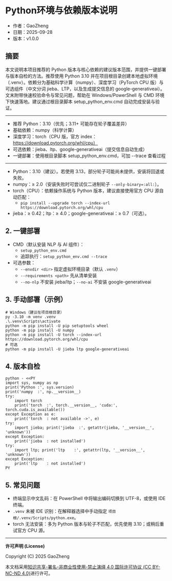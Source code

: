 ﻿# Python环境与依赖版本说明

- 作者：GaoZheng
- 日期：2025-09-28
- 版本：v1.0.0

## 摘要
本文说明本项目推荐的 Python 版本与核心依赖的建议版本范围，并提供一键部署与版本自检的方法。推荐使用 Python 3.10 并在项目根目录创建本地虚拟环境（.venv）。依赖分为基础科学计算（numpy）、深度学习（PyTorch CPU 版）与可选组件（中文分词 jieba、LTP，以及生成提交信息的 google-generativeai）。文末附带快速校验命令与常见问题，帮助在 Windows/PowerShell 与 CMD 环境下快速落地。建议通过根目录脚本 setup_python_env.cmd 自动完成安装与验证。

---

- 推荐 Python：3.10（优先；3.11+ 可能存在轮子覆盖差异）
- 基础依赖：numpy（科学计算）
- 深度学习：torch（CPU 版，官方 index：https://download.pytorch.org/whl/cpu）
- 可选依赖：jieba、ltp、google-generativeai（提交信息自动生成）
- 一键部署：使用根目录脚本 setup_python_env.cmd，可加 --trace 查看过程

---

- Python：3.10（建议）。若使用 3.13，部分轮子可能尚未提供，安装将回退或失败。
- numpy：≥ 2.0（安装失败时可尝试仅二进制轮子 `--only-binary=:all:`）。
- torch（CPU）：依赖操作系统与 Python 版本，建议直接使用官方 CPU 源自动匹配：
  - `pip install --upgrade torch --index-url https://download.pytorch.org/whl/cpu`
- jieba：≥ 0.42；ltp：≥ 4.0；google-generativeai：≥ 0.7（可选）。

## 2. 一键部署

- CMD（默认安装 NLP 与 AI 组件）：
  - `setup_python_env.cmd`
  - 追踪执行：`setup_python_env.cmd --trace`
- 可选参数：
  - `--envdir <dir>` 指定虚拟环境目录（默认 `.venv`）
  - `--requirements <path>` 先从清单安装
  - `--no-nlp` 不安装 jieba/ltp；`--no-ai` 不安装 google-generativeai

## 3. 手动部署（示例）

```
# Windows（建议在项目根目录）
py -3.10 -m venv .venv
.\.venv\Scripts\activate
python -m pip install -U pip setuptools wheel
python -m pip install -U numpy
python -m pip install -U torch --index-url https://download.pytorch.org/whl/cpu
# 可选
python -m pip install -U jieba ltp google-generativeai
```

## 4. 版本自检

```
python - <<PY
import sys, numpy as np
print('Python :', sys.version)
print('numpy  :', np.__version__)
try:
    import torch
    print('torch  :', torch.__version__, 'cuda:', torch.cuda.is_available())
except Exception as e:
    print('torch  : not available ->', e)
try:
    import jieba; print('jieba  :', getattr(jieba, '__version__', 'unknown'))
except Exception:
    print('jieba  : not installed')
try:
    import ltp; print('ltp    :', getattr(ltp, '__version__', 'unknown'))
except Exception:
    print('ltp    : not installed')
PY
```

## 5. 常见问题

- 终端显示中文乱码：在 PowerShell 中将输出编码切换到 UTF-8，或使用 IDE 终端。
- `.venv` 未被 IDE 识别：在解释器选择中手动指定 `项目根/.venv/Scripts/python.exe`。
- torch 无法安装：多为 Python 版本与轮子不匹配，优先使用 3.10；或稍后重试官方 CPU 源。

---

**许可声明 (License)**

Copyright (C) 2025 GaoZheng

本文档采用[知识共享-署名-非商业性使用-禁止演绎 4.0 国际许可协议 (CC BY-NC-ND 4.0)](https://creativecommons.org/licenses/by-nc-nd/4.0/deed.zh-Hans)进行许可。
